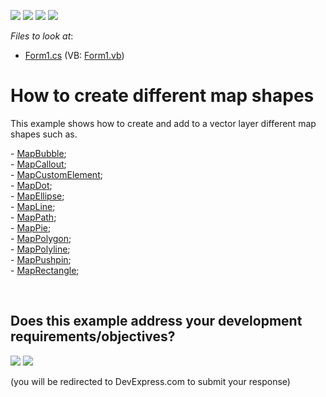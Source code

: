 <!-- default badges list -->
![](https://img.shields.io/endpoint?url=https://codecentral.devexpress.com/api/v1/VersionRange/128576291/15.1.3%2B)
[![](https://img.shields.io/badge/Open_in_DevExpress_Support_Center-FF7200?style=flat-square&logo=DevExpress&logoColor=white)](https://supportcenter.devexpress.com/ticket/details/T139819)
[![](https://img.shields.io/badge/📖_How_to_use_DevExpress_Examples-e9f6fc?style=flat-square)](https://docs.devexpress.com/GeneralInformation/403183)
[![](https://img.shields.io/badge/💬_Leave_Feedback-feecdd?style=flat-square)](#does-this-example-address-your-development-requirementsobjectives)
<!-- default badges end -->
<!-- default file list -->
*Files to look at*:

* [Form1.cs](./CS/MapItemsExample/Form1.cs) (VB: [Form1.vb](./VB/MapItemsExample/Form1.vb))
<!-- default file list end -->
# How to create different map shapes


<p>This example shows how to create and add to a vector layer different map shapes such as.</p>
<p>- <a href="https://documentation.devexpress.com/#WindowsForms/clsDevExpressXtraMapMapBubbletopic">MapBubble</a>;<br />- <a href="https://documentation.devexpress.com/#WindowsForms/clsDevExpressXtraMapMapCallouttopic">MapCallout</a>;<br />- <a href="https://documentation.devexpress.com/#WindowsForms/clsDevExpressXtraMapMapCustomElementtopic">MapCustomElement</a>;<br />- <a href="https://documentation.devexpress.com/#WindowsForms/clsDevExpressXtraMapMapDottopic">MapDot</a>;<br />- <a href="https://documentation.devexpress.com/#WindowsForms/clsDevExpressXtraMapMapEllipsetopic">MapEllipse</a>;<br />- <a href="https://documentation.devexpress.com/#WindowsForms/clsDevExpressXtraMapMapLinetopic">MapLine</a>;<br />- <a href="https://documentation.devexpress.com/#WindowsForms/clsDevExpressXtraMapMapPathtopic">MapPath</a>; <br />- <a href="https://documentation.devexpress.com/#WindowsForms/clsDevExpressXtraMapMapPietopic">MapPie</a>;<br />- <a href="https://documentation.devexpress.com/#WindowsForms/clsDevExpressXtraMapMapPolygontopic">MapPolygon</a>;<br />- <a href="https://documentation.devexpress.com/#WindowsForms/clsDevExpressXtraMapMapPolylinetopic">MapPolyline</a>;<br />- <a href="https://documentation.devexpress.com/#WindowsForms/clsDevExpressXtraMapMapPushpintopic">MapPushpin</a>;<br />- <a href="https://documentation.devexpress.com/#WindowsForms/clsDevExpressXtraMapMapRectangletopic">MapRectangle</a>;</p>

<br/>


<!-- feedback -->
## Does this example address your development requirements/objectives?

[<img src="https://www.devexpress.com/support/examples/i/yes-button.svg"/>](https://www.devexpress.com/support/examples/survey.xml?utm_source=github&utm_campaign=winforms-map-create-different-map-shapes&~~~was_helpful=yes) [<img src="https://www.devexpress.com/support/examples/i/no-button.svg"/>](https://www.devexpress.com/support/examples/survey.xml?utm_source=github&utm_campaign=winforms-map-create-different-map-shapes&~~~was_helpful=no)

(you will be redirected to DevExpress.com to submit your response)
<!-- feedback end -->
